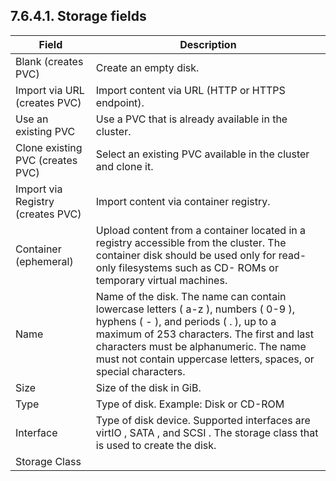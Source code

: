 ## 7.6.4.1. Storage fields

| Field                             | Description                                                                                                                                                                                                                                                                             |
|-----------------------------------|-----------------------------------------------------------------------------------------------------------------------------------------------------------------------------------------------------------------------------------------------------------------------------------------|
| Blank (creates PVC)               | Create an empty disk.                                                                                                                                                                                                                                                                   |
| Import via URL (creates PVC)      | Import content via URL (HTTP or HTTPS endpoint).                                                                                                                                                                                                                                        |
| Use an existing PVC               | Use a PVC that is already available in the cluster.                                                                                                                                                                                                                                     |
| Clone existing PVC (creates PVC)  | Select an existing PVC available in the cluster and clone it.                                                                                                                                                                                                                           |
| Import via Registry (creates PVC) | Import content via container registry.                                                                                                                                                                                                                                                  |
| Container (ephemeral)             | Upload content from a container located in a registry accessible from the cluster. The container disk should be used only for read-only filesystems such as CD- ROMs or temporary virtual machines.                                                                                     |
| Name                              | Name of the disk. The name can contain lowercase letters ( a-z ), numbers ( 0-9 ), hyphens ( - ), and periods ( . ), up to a maximum of 253 characters. The first and last characters must be alphanumeric. The name must not contain uppercase letters, spaces, or special characters. |
| Size                              | Size of the disk in GiB.                                                                                                                                                                                                                                                                |
| Type                              | Type of disk. Example: Disk or CD-ROM                                                                                                                                                                                                                                                   |
| Interface                         | Type of disk device. Supported interfaces are  virtIO ,  SATA , and  SCSI . The storage class that is used to create the disk.                                                                                                                                                          |
| Storage Class                     |                                                                                                                                                                                                                                                                                         |

